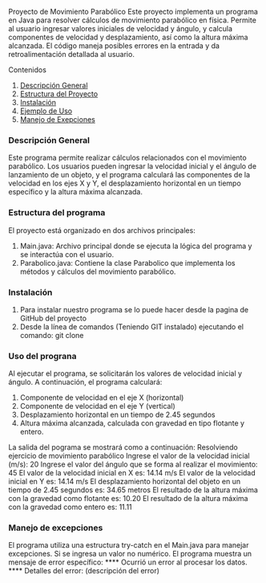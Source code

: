 Proyecto de Movimiento Parabólico
Este proyecto implementa un programa en Java para resolver cálculos de movimiento parabólico en física. Permite al usuario ingresar valores iniciales de velocidad y ángulo, y calcula componentes de velocidad y desplazamiento, así como la altura máxima alcanzada. El código maneja posibles errores en la entrada y da retroalimentación detallada al usuario.

Contenidos
1. [Descripción General](#descripción-general)
2. [Estructura del Proyecto](#estructura-del-programa)
3. [Instalación](#instalación)
4. [Ejemplo de Uso](#ejemplo-de-uso)
6. [Manejo de Exepciones](#manejo-de-excepciones)

### Descripción General
Este programa permite realizar cálculos relacionados con el movimiento parabólico. Los usuarios pueden ingresar la velocidad inicial y el ángulo de lanzamiento de un objeto, y el programa calculará las componentes de la velocidad en los ejes X y Y, el desplazamiento horizontal en un tiempo específico y la altura máxima alcanzada.

### Estructura del programa
El proyecto está organizado en dos archivos principales:
  1. Main.java: Archivo principal donde se ejecuta la lógica del programa y se interactúa con el usuario.
  2. Parabolico.java: Contiene la clase Parabolico que implementa los métodos y cálculos del movimiento parabólico.
     
### Instalación
1. Para instalar nuestro programa se lo puede hacer desde la pagina de GitHub del proyecto
2. Desde la línea de comandos (Teniendo GIT instalado) ejecutando el comando: git clone

### Uso del prograna
Al ejecutar el programa, se solicitarán los valores de velocidad inicial y ángulo. A continuación, el programa calculará:
  1. Componente de velocidad en el eje X (horizontal)
  2. Componente de velocidad en el eje Y (vertical)
  3. Desplazamiento horizontal en un tiempo de 2.45 segundos
  4. Altura máxima alcanzada, calculada con gravedad en tipo flotante y entero.
     
La salida del pograma se mostrará como a continuación:
    Resolviendo ejercicio de movimiento parabólico
    Ingrese el valor de la velocidad inicial (m/s): 20
    Ingrese el valor del ángulo que se forma al realizar el movimiento: 45
    El valor de la velocidad inicial en X es: 14.14 m/s
    El valor de la velocidad inicial en Y es: 14.14 m/s
    El desplazamiento horizontal del objeto en un tiempo de 2.45 segundos es: 34.65 metros
    El resultado de la altura máxima con la gravedad como flotante es: 10.20
    El resultado de la altura máxima con la gravedad como entero es: 11.11

### Manejo de excepciones
El programa utiliza una estructura try-catch en el Main.java para manejar excepciones. Si se ingresa un valor no numérico. 
El programa muestra un mensaje de error específico:
**** Ocurrió un error al procesar los datos. ****
Detalles del error: (descripción del error)

